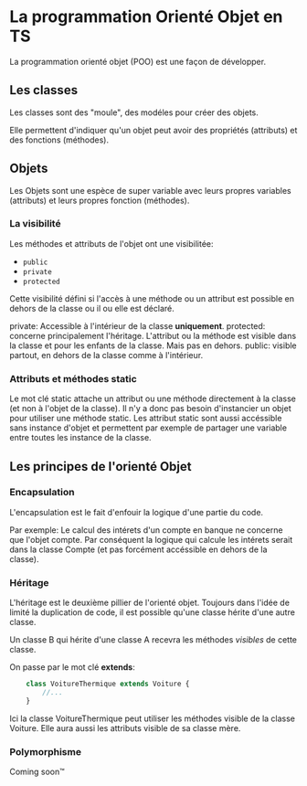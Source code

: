 # La programmation Orienté Objet en TS

La programmation orienté objet (POO) est une façon de développer.

## Les classes 

Les classes sont des "moule", des modéles pour créer des objets.

Elle permettent d'indiquer qu'un objet peut avoir des propriétés (attributs) et des fonctions (méthodes).

## Objets

Les Objets sont une espèce de super variable avec leurs propres variables (attributs) et leurs propres fonction (méthodes).

### La visibilité

Les méthodes et attributs de l'objet ont une visibilitée:

- `public`
- `private`
- `protected`

Cette visibilité défini si l'accès à une méthode ou un attribut est possible en dehors de la classe ou il ou elle est déclaré.

private: Accessible à l'intérieur de la classe **uniquement**.
protected: concerne principalement l'héritage. L'attribut ou la méthode est visible dans la classe et pour les enfants de la classe. Mais pas en dehors.
public: visible partout, en dehors de la classe comme à l'intérieur.

### Attributs et méthodes static

Le mot clé static attache un attribut ou une méthode directement à la classe (et non à l'objet de la classe). Il n'y a donc pas besoin d'instancier un objet pour utiliser une méthode static. Les attribut static sont aussi accéssible sans instance d'objet et permettent par exemple de partager une variable entre toutes les instance de la classe.

## Les principes de l'orienté Objet

### Encapsulation

L'encapsulation est le fait d'enfouir la logique d'une partie du code.

Par exemple: Le calcul des intérets d'un compte en banque ne concerne que l'objet compte. Par conséquent la logique qui calcule les intérets serait dans la classe Compte (et pas forcément accéssible en dehors de la classe).

### Héritage

L'héritage est le deuxième pillier de l'orienté objet.
Toujours dans l'idée de limité la duplication de code, il est possible qu'une classe hérite d'une autre classe.

Un classe B qui hérite d'une classe A recevra les méthodes *visibles* de cette classe.

On passe par le mot clé **extends**:

```ts
    class VoitureThermique extends Voiture {
        //...
    }
```

Ici la classe VoitureThermique peut utiliser les méthodes visible de la classe Voiture. Elle aura aussi les attributs visible de sa classe mère.

### Polymorphisme

Coming soon&trade;